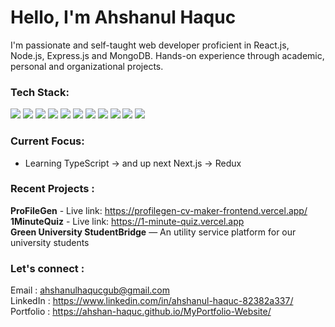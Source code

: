 <h1>Hello, I'm Ahshanul Haquc </h1>
I'm passionate and self-taught web developer proficient in React.js, Node.js, Express.js and MongoDB.
Hands-on experience through academic, personal and organizational projects.


<h3>Tech Stack:</h3>

<p>
  <img src="https://img.shields.io/badge/HTML5-E34F26?style=flat&logo=html5&logoColor=white" />
  <img src="https://img.shields.io/badge/CSS3-1572B6?style=flat&logo=css3&logoColor=white" />
  <img src="https://img.shields.io/badge/JavaScript-F7DF1E?style=flat&logo=javascript&logoColor=black" />
  <img src="https://img.shields.io/badge/TailwindCSS-38B2AC?style=flat&logo=tailwind-css&logoColor=white" />
  <img src="https://img.shields.io/badge/React-20232A?style=flat&logo=react&logoColor=61DAFB" />
  <img src="https://img.shields.io/badge/Node.js-339933?style=flat&logo=node.js&logoColor=white" />
  <img src="https://img.shields.io/badge/Express.js-000000?style=flat&logo=express&logoColor=white" />
  <img src="https://img.shields.io/badge/MongoDB-47A248?style=flat&logo=mongodb&logoColor=white" />
  <img src="https://img.shields.io/badge/Git-F05032?style=flat&logo=git&logoColor=white" />
  <img src="https://img.shields.io/badge/GitHub-181717?style=flat&logo=github&logoColor=white" />
  <img src="https://img.shields.io/badge/Figma-F24E1E?style=flat&logo=figma&logoColor=white" />
</p>

<h3>Current Focus:</h3>

- Learning TypeScript -> and up next Next.js -> Redux

<h3>Recent Projects :</h3>

<b>ProFileGen</b> - Live link: https://profilegen-cv-maker-frontend.vercel.app/  <br>
<b>1MinuteQuiz</b> - Live link: https://1-minute-quiz.vercel.app  <br>
<b>Green University StudentBridge</b> — An utility service platform for our university students  <br>

<h3>Let's connect :</h3>

Email : ahshanulhaqucgub@gmail.com <br>
LinkedIn : https://www.linkedin.com/in/ahshanul-haquc-82382a337/  <br>
Portfolio : https://ahshan-haquc.github.io/MyPortfolio-Website/
